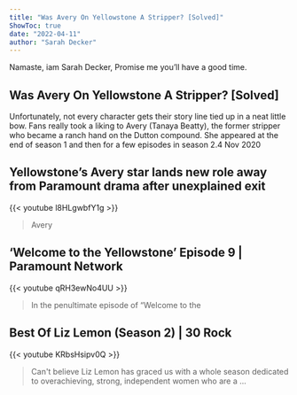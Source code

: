 ```yaml
---
title: "Was Avery On Yellowstone A Stripper? [Solved]"
ShowToc: true 
date: "2022-04-11"
author: "Sarah Decker" 
---
```


Namaste, iam Sarah Decker, Promise me you’ll have a good time.
## Was Avery On Yellowstone A Stripper? [Solved]
 Unfortunately, not every character gets their story line tied up in a neat little bow. Fans really took a liking to Avery (Tanaya Beatty), the former stripper who became a ranch hand on the Dutton compound. She appeared at the end of season 1 and then for a few episodes in season 2.4 Nov 2020

## Yellowstone’s Avery star lands new role away from Paramount drama after unexplained exit
{{< youtube l8HLgwbfY1g >}}
>Avery

## ‘Welcome to the Yellowstone’ Episode 9 | Paramount Network
{{< youtube qRH3ewNo4UU >}}
>In the penultimate episode of “Welcome to the 

## Best Of Liz Lemon (Season 2) | 30 Rock
{{< youtube KRbsHsipv0Q >}}
>Can't believe Liz Lemon has graced us with a whole season dedicated to overachieving, strong, independent women who are a ...

